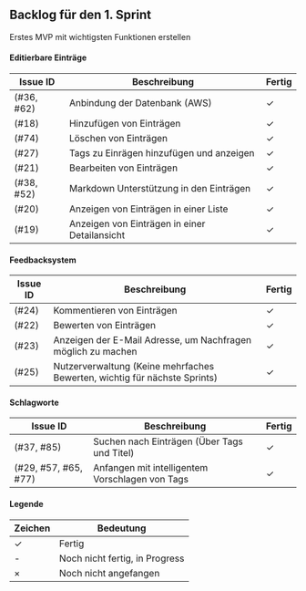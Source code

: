 ## Backlog für den 1. Sprint
Erstes MVP mit wichtigsten Funktionen erstellen

#### Editierbare Einträge
Issue ID|Beschreibung|Fertig
---|---|---
(#36, #62)|Anbindung der Datenbank (AWS)|✓
(#18) |Hinzufügen von Einträgen|✓
(#74) |Löschen von Einträgen|✓
(#27) |Tags zu Einrägen hinzufügen und anzeigen|✓
(#21) |Bearbeiten von Einträgen|✓
(#38, #52)|Markdown Unterstützung in den Einträgen|✓
(#20) |Anzeigen von Einträgen in einer Liste|✓
(#19) |Anzeigen von Einträgen in einer Detailansicht|✓

#### Feedbacksystem
Issue ID|Beschreibung|Fertig
---|---|---
(#24)|Kommentieren von Einträgen|✓
(#22)|Bewerten von Einträgen|✓
(#23)|Anzeigen der E-Mail Adresse, um Nachfragen möglich zu machen|✓
(#25)|Nutzerverwaltung (Keine mehrfaches Bewerten, wichtig für nächste Sprints)|✓

#### Schlagworte
Issue ID|Beschreibung|Fertig
---|---|---
(#37, #85)|Suchen nach Einträgen (Über Tags und Titel)|✓
(#29, #57, #65, #77)|Anfangen mit intelligentem Vorschlagen von Tags|✓

#### Legende
Zeichen|Bedeutung
---|---
✓|Fertig
-|Noch nicht fertig, in Progress
×|Noch nicht angefangen

